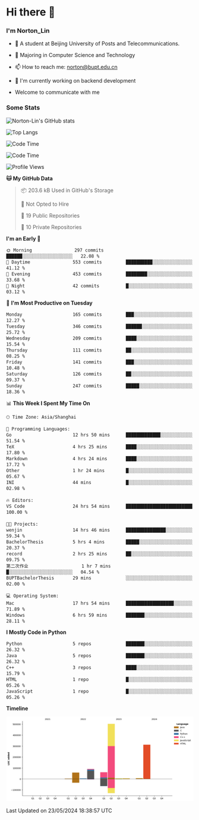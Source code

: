 
# Hi there 👋

### I'm Norton_Lin
- 🏫 A student at Beijing University of Posts and Telecommunications.
- 🌱 Majoring in Computer Science and Technology
- 📫 How to reach me: norton@bupt.edu.cn
- 🌱 I'm currently working on backend development

- Welcome to communicate with me

### Some Stats
![Norton-Lin's GitHub stats](https://github-readme-stats.vercel.app/api?username=Norton-Lin&count_private=true&show_icons=true&theme=radical)

![Top Langs](https://github-readme-stats.vercel.app/api/top-langs/?username=Norton-Lin&langs_count=10&layout=compact)

![Code Time](https://github-readme-stats.vercel.app/api/wakatime?username=Norton_Lin)

<!--START_SECTION:waka-->
![Code Time](http://img.shields.io/badge/Code%20Time-625%20hrs%2046%20mins-blue)

![Profile Views](http://img.shields.io/badge/Profile%20Views-0-blue)

**🐱 My GitHub Data** 

> 📦 203.6 kB Used in GitHub's Storage 
 > 
> 🚫 Not Opted to Hire
 > 
> 📜 19 Public Repositories 
 > 
> 🔑 10 Private Repositories 
 > 
**I'm an Early 🐤** 

```text
🌞 Morning                297 commits         ██████░░░░░░░░░░░░░░░░░░░   22.08 % 
🌆 Daytime                553 commits         ██████████░░░░░░░░░░░░░░░   41.12 % 
🌃 Evening                453 commits         ████████░░░░░░░░░░░░░░░░░   33.68 % 
🌙 Night                  42 commits          █░░░░░░░░░░░░░░░░░░░░░░░░   03.12 % 
```
📅 **I'm Most Productive on Tuesday** 

```text
Monday                   165 commits         ███░░░░░░░░░░░░░░░░░░░░░░   12.27 % 
Tuesday                  346 commits         ██████░░░░░░░░░░░░░░░░░░░   25.72 % 
Wednesday                209 commits         ████░░░░░░░░░░░░░░░░░░░░░   15.54 % 
Thursday                 111 commits         ██░░░░░░░░░░░░░░░░░░░░░░░   08.25 % 
Friday                   141 commits         ███░░░░░░░░░░░░░░░░░░░░░░   10.48 % 
Saturday                 126 commits         ██░░░░░░░░░░░░░░░░░░░░░░░   09.37 % 
Sunday                   247 commits         █████░░░░░░░░░░░░░░░░░░░░   18.36 % 
```


📊 **This Week I Spent My Time On** 

```text
🕑︎ Time Zone: Asia/Shanghai

💬 Programming Languages: 
Go                       12 hrs 50 mins      █████████████░░░░░░░░░░░░   51.54 % 
TeX                      4 hrs 25 mins       ████░░░░░░░░░░░░░░░░░░░░░   17.80 % 
Markdown                 4 hrs 24 mins       ████░░░░░░░░░░░░░░░░░░░░░   17.72 % 
Other                    1 hr 24 mins        █░░░░░░░░░░░░░░░░░░░░░░░░   05.67 % 
INI                      44 mins             █░░░░░░░░░░░░░░░░░░░░░░░░   02.98 % 

🔥 Editors: 
VS Code                  24 hrs 54 mins      █████████████████████████   100.00 % 

🐱‍💻 Projects: 
wenjin                   14 hrs 46 mins      ███████████████░░░░░░░░░░   59.34 % 
BachelorThesis           5 hrs 4 mins        █████░░░░░░░░░░░░░░░░░░░░   20.37 % 
record                   2 hrs 25 mins       ██░░░░░░░░░░░░░░░░░░░░░░░   09.75 % 
第二次作业                    1 hr 7 mins         █░░░░░░░░░░░░░░░░░░░░░░░░   04.54 % 
BUPTBachelorThesis       29 mins             ░░░░░░░░░░░░░░░░░░░░░░░░░   02.00 % 

💻 Operating System: 
Mac                      17 hrs 54 mins      ██████████████████░░░░░░░   71.89 % 
Windows                  6 hrs 59 mins       ███████░░░░░░░░░░░░░░░░░░   28.11 % 
```

**I Mostly Code in Python** 

```text
Python                   5 repos             ███████░░░░░░░░░░░░░░░░░░   26.32 % 
Java                     5 repos             ███████░░░░░░░░░░░░░░░░░░   26.32 % 
C++                      3 repos             ████░░░░░░░░░░░░░░░░░░░░░   15.79 % 
HTML                     1 repo              █░░░░░░░░░░░░░░░░░░░░░░░░   05.26 % 
JavaScript               1 repo              █░░░░░░░░░░░░░░░░░░░░░░░░   05.26 % 
```



**Timeline**

![Lines of Code chart](https://raw.githubusercontent.com/Norton-Lin/Norton-Lin/main/assets/bar_graph.png)


 Last Updated on 23/05/2024 18:38:57 UTC
<!--END_SECTION:waka-->
